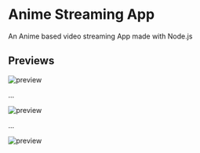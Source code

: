 # Anime Streaming App
An Anime based video streaming App made with Node.js

## Previews
![preview](https://github.com/projectfinalaudio/animestreamingapp/blob/master/preview1.png?raw=true)

...

![preview](https://github.com/projectfinalaudio/animestreamingapp/blob/master/preview2.png?raw=true)

...

![preview](https://github.com/projectfinalaudio/animestreamingapp/blob/master/preview3.png?raw=true)
